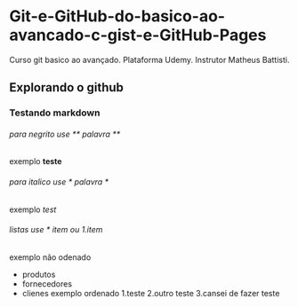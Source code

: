 # Git-e-GitHub-do-basico-ao-avancado-c-gist-e-GitHub-Pages
Curso git basico ao avançado. Plataforma Udemy. Instrutor Matheus Battisti.

## Explorando o github

### Testando markdown
###### para negrito use ** palavra **  
exemplo **teste**

###### para italico use * palavra *
exemplo *test*

###### listas use * item ou 1.item
exemplo não odenado
  * produtos
  * fornecedores
  * clienes
exemplo ordenado
  1.teste
  2.outro teste
  3.cansei de fazer teste
